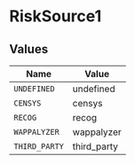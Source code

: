 # RiskSource1


## Values

| Name          | Value         |
| ------------- | ------------- |
| `UNDEFINED`   | undefined     |
| `CENSYS`      | censys        |
| `RECOG`       | recog         |
| `WAPPALYZER`  | wappalyzer    |
| `THIRD_PARTY` | third_party   |